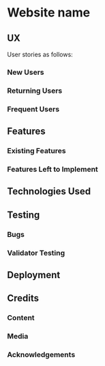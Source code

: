 # Website name



## UX



User stories as follows:

### New Users



### Returning Users



### Frequent Users



## Features

### Existing Features



### Features Left to Implement



## Technologies Used



## Testing



### Bugs 



### Validator Testing



## Deployment




## Credits 

### Content



### Media



### Acknowledgements

